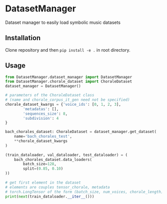 # DatasetManager
Dataset manager to easily load symbolic music datasets

## Installation
Clone repository and then 
`pip install -e .` in root directory.

## Usage
```python
from DatasetManager.dataset_manager import DatasetManager
from DatasetManager.chorale_dataset import ChoraleDataset
dataset_manager = DatasetManager()

# parameters of the ChoraleDataset class
# (name and chorale_corpus_it_gen need not be specified)
chorale_dataset_kwargs = {'voice_ids': [0, 1, 2, 3],
        'metadatas': [],
        'sequences_size': 8,
        'subdivision': 4
}

bach_chorales_dataset: ChoraleDataset = dataset_manager.get_dataset(
    name='bach_chorales_test',
    **chorale_dataset_kwargs
)
	
(train_dataloader, val_dataloader, test_dataloader) = (
    bach_chorales_dataset.data_loaders(
        batch_size=128,
        split=(0.85, 0.10)
))
	
# get first element in the dataset
# elements are couples tensor_chorale, metadata
# torch.LongTensor of the form (batch_size, num_voices, chorale_length)   
print(next(train_dataloader.__iter__()))
```

